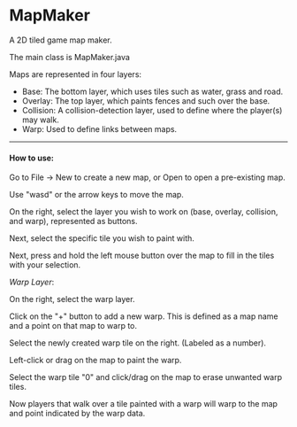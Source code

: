 MapMaker
========

A 2D tiled game map maker.

The main class is MapMaker.java

Maps are represented in four layers:

* Base: The bottom layer, which uses tiles such as water, grass and road.
* Overlay: The top layer, which paints fences and such over the base.
* Collision: A collision-detection layer, used to define where the player(s) may walk.
* Warp: Used to define links between maps.

<hr>
<h4>How to use:</h4>

Go to File -> New to create a new map, or Open to open a pre-existing map.

Use "wasd" or the arrow keys to move the map.

On the right, select the layer you wish to work on (base, overlay, collision, and warp), represented as buttons.

Next, select the specific tile you wish to paint with.

Next, press and hold the left mouse button over the map to fill in the tiles with your selection.

<i>Warp Layer</i>:

On the right, select the warp layer.

Click on the "+" button to add a new warp. This is defined as a map name and a point on that map to warp to.

Select the newly created warp tile on the right. (Labeled as a number).

Left-click or drag on the map to paint the warp.

Select the warp tile "0" and click/drag on the map to erase unwanted warp tiles.

Now players that walk over a tile painted with a warp will warp to the map and point indicated by the warp data.



